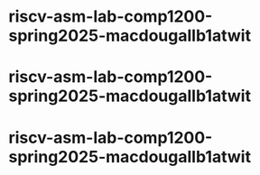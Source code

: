 # riscv-asm-lab-comp1200-spring2025-macdougallb1atwit
# riscv-asm-lab-comp1200-spring2025-macdougallb1atwit
# riscv-asm-lab-comp1200-spring2025-macdougallb1atwit
